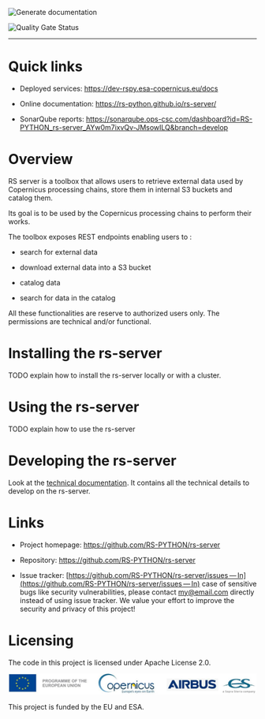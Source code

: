 ![Generate
documentation](https://github.com/RS-PYTHON/rs-server/actions/workflows/generate-documentation.yml/badge.svg?branch=develop)

![Quality Gate
Status](https://sonarqube.ops-csc.com/api/project_badges/measure?branch=develop&project=RS-PYTHON_rs-server_AYw0m7ixvQv-JMsowILQ&metric=alert_status&token=sqb_c9241ef82ea91a8e9a9b604570f834f622dfed05)

---

Quick links
===========

-   Deployed services: <https://dev-rspy.esa-copernicus.eu/docs>

-   Online documentation: <https://rs-python.github.io/rs-server/>

-   SonarQube reports:
    <https://sonarqube.ops-csc.com/dashboard?id=RS-PYTHON_rs-server_AYw0m7ixvQv-JMsowILQ&branch=develop>

Overview
========

RS server is a toolbox that allows users to retrieve external data used
by Copernicus processing chains, store them in internal S3 buckets and
catalog them.

Its goal is to be used by the Copernicus processing chains to perform
their works.

The toolbox exposes REST endpoints enabling users to :

-   search for external data

-   download external data into a S3 bucket

-   catalog data

-   search for data in the catalog

All these functionalities are reserve to authorized users only. The
permissions are technical and/or functional.

Installing the rs-server
========================

TODO explain how to install the rs-server locally or with a cluster.

Using the rs-server
===================

TODO explain how to use the rs-server

Developing the rs-server
========================

Look at the [technical
documentation](https://rs-python.github.io/rs-server/). It contains all
the technical details to develop on the rs-server.

Links
=====

-   Project homepage: <https://github.com/RS-PYTHON/rs-server>

-   Repository: <https://github.com/RS-PYTHON/rs-server>

-   Issue tracker:
    [https://github.com/RS-PYTHON/rs-server/issues — In](https://github.com/RS-PYTHON/rs-server/issues — In)
    case of sensitive bugs like security vulnerabilities, please contact
    <my@email.com> directly instead of using issue tracker. We value
    your effort to improve the security and privacy of this project!

Licensing
=========

The code in this project is licensed under Apache License 2.0.

![71%](/docs/images/banner_logo.jpg)

This project is funded by the EU and ESA.
